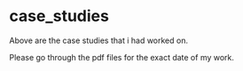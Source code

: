 # case_studies
Above are the case studies that i had worked on. 

Please go through the pdf files for the exact date of my work.

